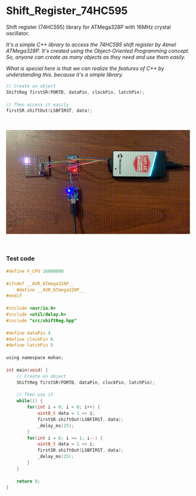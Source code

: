 # Shift_Register_74HC595
Shift register (74HC595) library for ATMega328P with 16MHz crystal oscillator.

*It's a simple C++ library to access the 74HC595 shift register by Atmel ATMega328P. It's created using the Object-Oriented Programming concept. So, anyone can create as many objects as they need and use them easily.*

*What is special here is that we can realize the features of C++ by understanding this. because it's a simple library.*

```c
// Create an object
ShiftReg firstSR(PORTD, dataPin, clockPin, latchPin);

// Then access it easily
firstSR.shiftOut(LSBFIRST, data);
```

&nbsp;

![image_1](https://github.com/micro9997/Shift_Register_74HC595/blob/master/images/image_1.gif)

&nbsp;

### Test code

```c
#define F_CPU 16000000

#ifndef __AVR_ATmega328P__
    #define __AVR_ATmega328P__
#endif

#include <avr/io.h>
#include <util/delay.h>
#include "src/shiftReg.hpp"

#define dataPin 4
#define clockPin 6
#define latchPin 5

using namespace mohan;

int main(void) {
    // Create an object
    ShiftReg firstSR(PORTD, dataPin, clockPin, latchPin);

    // Then use it
    while(1) {
        for(int i = 0; i < 8; i++) {
            uint8_t data = 1 << i;
            firstSR.shiftOut(LSBFIRST, data);
            _delay_ms(25);
        }
        for(int i = 6; i >= 1; i--) {
            uint8_t data = 1 << i;
            firstSR.shiftOut(LSBFIRST, data);
            _delay_ms(25);
        }
    }
    
    return 0;
}
```

&nbsp;
